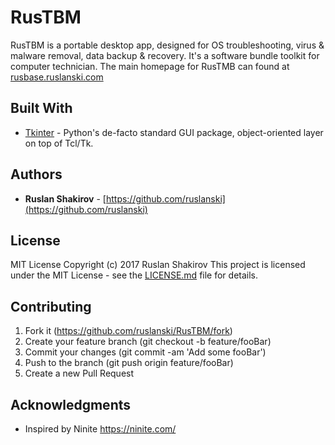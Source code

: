 # RusTBM

RusTBM is a portable desktop app, designed for OS troubleshooting, virus & malware removal, data backup & recovery. It's a software bundle toolkit for computer technician. The main homepage for RusTMB can found at [rusbase.ruslanski.com](rusbase.ruslanski.com)

## Built With

* [Tkinter](https://wiki.python.org/moin/TkInter) - Python's de-facto standard GUI package, object-oriented layer on top of Tcl/Tk.

## Authors

* **Ruslan Shakirov** - [https://github.com/ruslanski](https://github.com/ruslanski)

## License
MIT License
Copyright (c) 2017 Ruslan Shakirov
This project is licensed under the MIT License - see the [LICENSE.md](LICENSE.md) file for details.

## Contributing

1. Fork it (https://github.com/ruslanski/RusTBM/fork)
2. Create your feature branch (git checkout -b feature/fooBar)
3. Commit your changes (git commit -am 'Add some fooBar')
4. Push to the branch (git push origin feature/fooBar)
5. Create a new Pull Request

## Acknowledgments

* Inspired by Ninite https://ninite.com/

